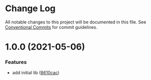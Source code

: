 # Change Log

All notable changes to this project will be documented in this file. See
[Conventional Commits](https://conventionalcommits.org) for commit guidelines.

# 1.0.0 (2021-05-06)


### Features

* add initial lib ([8610cac](https://github.com/the-holocron/klaxon/commit/8610cac934c69abf77e65058533f6d31a538e1b9))
